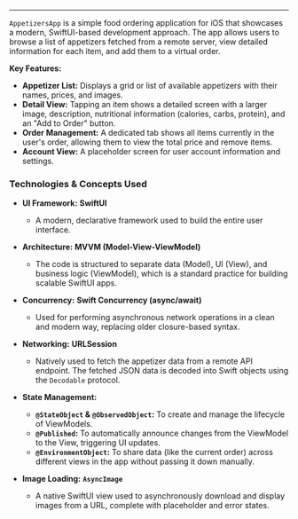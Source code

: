 ---
`AppetizersApp` is a simple food ordering application for iOS that showcases a modern, SwiftUI-based development approach. The app allows users to browse a list of appetizers fetched from a remote server, view detailed information for each item, and add them to a virtual order.

**Key Features:**
* **Appetizer List:** Displays a grid or list of available appetizers with their names, prices, and images.
* **Detail View:** Tapping an item shows a detailed screen with a larger image, description, nutritional information (calories, carbs, protein), and an "Add to Order" button.
* **Order Management:** A dedicated tab shows all items currently in the user's order, allowing them to view the total price and remove items.
* **Account View:** A placeholder screen for user account information and settings.

### **Technologies & Concepts Used**

* **UI Framework:** **SwiftUI**
    * A modern, declarative framework used to build the entire user interface.

* **Architecture:** **MVVM (Model-View-ViewModel)**
    * The code is structured to separate data (Model), UI (View), and business logic (ViewModel), which is a standard practice for building scalable SwiftUI apps.

* **Concurrency:** **Swift Concurrency (async/await)**
    * Used for performing asynchronous network operations in a clean and modern way, replacing older closure-based syntax.

* **Networking:** **URLSession**
    * Natively used to fetch the appetizer data from a remote API endpoint. The fetched JSON data is decoded into Swift objects using the `Decodable` protocol.

* **State Management:**
    * **`@StateObject` & `@ObservedObject`:** To create and manage the lifecycle of ViewModels.
    * **`@Published`:** To automatically announce changes from the ViewModel to the View, triggering UI updates.
    * **`@EnvironmentObject`:** To share data (like the current order) across different views in the app without passing it down manually.

* **Image Loading:** **`AsyncImage`**
    * A native SwiftUI view used to asynchronously download and display images from a URL, complete with placeholder and error states.
